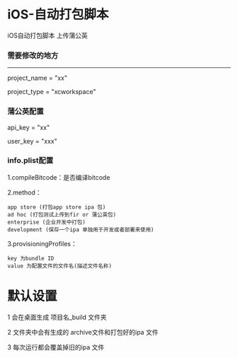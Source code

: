 # iOS-自动打包脚本
iOS自动打包脚本
上传蒲公英

### 需要修改的地方
*****************************
project_name =  "xx"

project_type = "xcworkspace"

### 蒲公英配置
api_key = "xx"

user_key = "xxx"

### info.plist配置
1.compileBitcode：是否编译bitcode

2.method：
```
app store (打包app store ipa 包)
ad hoc (打包测试上传到fir or 蒲公英包)
enterprise (企业开发中打包)
development (保存一个ipa 单独用于开发或者部署来使用)
```

3.provisioningProfiles：
```
key 为bundle ID  
value 为配置文件的文件名(描述文件名称)
```

# 默认设置
1 会在桌面生成 项目名_build 文件夹

2 文件夹中会有生成的 archive文件和打包好的ipa 文件

3 每次运行都会覆盖掉旧的ipa 文件

